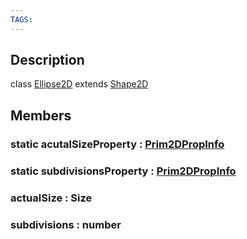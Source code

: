 ```yaml
---
TAGS:
---
```

## Description

class [Ellipse2D](/classes/2.0/Ellipse2D) extends [Shape2D](/classes/2.0/Shape2D)



## Members

### static acutalSizeProperty : [Prim2DPropInfo](/classes/2.0/Prim2DPropInfo)



### static subdivisionsProperty : [Prim2DPropInfo](/classes/2.0/Prim2DPropInfo)



### actualSize : Size



### subdivisions : number



